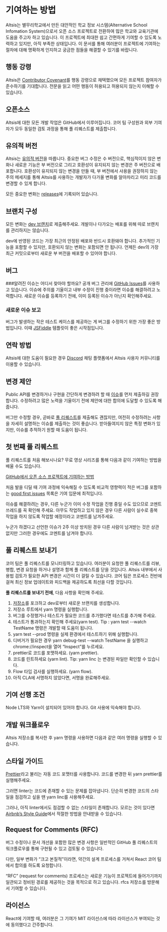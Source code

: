 # 기여하는 방법
Altsis는 별무리학교에서 만든 대안적인 학교 정보 시스템(Alternative School Infomation System)으로서 오픈 소스 프로젝트로 전환하여 많은 학교와 교육기관에 도움을 주고자 하고 있습니다. 이 프로젝트에 최대한 쉽고 간편하게 기여할 수 있도록 노력하고 있지만, 아직 부족한 상태입니다. 이 문서를 통해 여러분이 프로젝트에 기여하는 절차에 대해 명확하게 인지하고 궁금한 점들을 해결할 수 있기를 바랍니다.

## 행동 강령
Altsis은 [Contributor Covenant](https://github.com/bmrdevteam/school-information-system/blob/document/CONTRIBUTOR_COVENANT.md)를 행동 강령으로 채택했으며 모든 프로젝트 참여자가 준수하기를 기대합니다. 전문을 읽고 어떤 행동이 허용되고 허용되지 않는지 이해할 수 있습니다.

## 오픈소스
Altsis에 대한 모든 개발 작업은 GitHub에서 이루어집니다. 코어 팀 구성원과 외부 기여자가 모두 동일한 검토 과정을 통해 풀 리퀘스트를 제출합니다.

## 유의적 버전
Altsis는 [유의적 버전](https://semver.org/lang/ko/)을 따릅니다. 중요한 버그 수정은 수 버전으로, 핵심적이지 않은 변화나 새로운 기능은 부 버전으로 그리고 호환성이 유지되지 않는 변경은 주 버전으로 배포합니다. 호환성이 유지되지 않는 변경을 만들 때, 부 버전에서 사용을 권장하지 않는 주의 메세지를 통해 Altsis를 사용하는 개발자가 다가올 변화를 알아차리고 미리 코드를 변경할 수 있게 합니다.

모든 중요한 변화는 [releases](https://github.com/bmrdevteam/school-information-system/releases)에 기록되어 있습니다.

## 브랜치 구성
모든 변화는 [dev 브랜치](https://github.com/bmrdevteam/school-information-system/tree/dev)로 제출해주세요. 개발이나 다가오는 배포를 위해 따로 브랜치를 관리하지는 않습니다.

dev에 반영된 코드는 가장 최근의 안정된 배포와 반드시 호환돼야 합니다. 추가적인 기능을 포함할 수 있지만, 호환되지 않는 변화는 포함되면 안 됩니다. 언제든 dev의 가장 최근 커밋으로부터 새로운 부 버전을 배포할 수 있어야 합니다.

## 버그
###알려진 이슈는 어디서 찾아야 할까요?
공개 버그 관리에 [GitHub Issues](https://github.com/bmrdevteam/school-information-system/issues)를 사용하고 있습니다. 이슈에 주의를 기울이고 내부 수정이 진행 중이라면 이슈를 해결하려고 노력합니다. 새로운 이슈를 등록하기 전에, 이미 등록된 이슈가 아닌지 확인해주세요.

### 새로운 이슈 보고
버그가 발생하는 작은 테스트 케이스를 제공하는 게 버그를 수정하기 위한 가장 좋은 방법입니다. 이때 [JSFiddle](https://jsfiddle.net/) 템플릿이 좋은 시작점입니다.

## 연락 방법
Altsis에 대한 도움이 필요한 경우 [Discord](https://discord.gg/2MxW4NfS) 채팅 플랫폼에서 Altsis 사용자 커뮤니티를 이용할 수 있습니다.

## 변경 제안
Public API를 변경하거나 구현을 간단하게 변경하려 할 때 [이슈](https://github.com/bmrdevteam/school-information-system/issues)를 먼저 제출하길 권장합니다. 수정하려고 많은 노력을 기울이기 전에 제안에 대한 합의에 도달할 수 있도록 해줍니다.

버그만 수정할 경우, 곧바로 [풀 리퀘스트](https://github.com/bmrdevteam/school-information-system/pulls)를 제출해도 괜찮지만, 여전히 수정하려는 사항을 자세히 설명하는 이슈를 제출하는 것이 좋습니다. 받아들여지지 않은 특정 변화가 있지만, 이슈를 추적하기 원할 때 도움이 됩니다.

## 첫 번째 풀 리퀘스트
풀 리퀘스트를 처음 해보시나요? 무료 영상 시리즈를 통해 다음과 같이 기여하는 방법을 배울 수도 있습니다.

[GitHub에서 오픈 소스 프로젝트에 기여하는 방법](https://egghead.io/courses/how-to-contribute-to-an-open-source-project-on-github)

처음 발을 디딜 때 기여 과정에 익숙해질 수 있도록 비교적 영향력이 적은 버그를 포함하는 [good first issues](https://github.com/facebook/react/issues?q=is:open+is:issue+label:%22good+first+issue%22) 목록은 기여 입문에 최적입니다.

이슈를 해결하려는 경우, 다른 누군가 이미 수정 작업을 진행 중일 수도 있으므로 코멘트 쓰레드를 꼭 확인해 주세요. 아무도 작업하고 있지 않은 경우 다른 사람이 실수로 중복 작업을 하지 않도록 작업할 예정이라고 코멘트를 남겨주세요.

누군가 하겠다고 선언한 이슈가 2주 이상 방치된 경우 다른 사람이 넘겨받는 것은 상관없지만 그러한 경우에도 코멘트를 남겨야 합니다.

## 풀 리퀘스트 보내기
코어 팀은 풀 리퀘스트를 모니터링하고 있습니다. 여러분이 요청한 풀 리퀘스트를 리뷰, 병합, 변경 요청을 하거나 설명과 함께 풀 리퀘스트를 닫을 것입니다. Altsis 내부에서 사용법 검토가 필요한 API 변경은 시간이 더 걸릴 수 있습니다. 코어 팀은 프로세스 전반에 걸쳐 최신 정보 업데이트와 피드백을 제공하도록 최선을 다할 것입니다.

**풀 리퀘스트를 보내기 전에**, 다음 사항을 확인해 주세요.

1. [저장소](https://github.com/bmrdevteam/school-information-system/tree/dev)를 포크하고 dev로부터 새로운 브랜치를 생성합니다.
2. 저장소 루트에서 yarn 명령을 실행합니다.
3. 버그를 수정했거나 테스트가 필요한 코드를 추가했다면 테스트를 추가해 주세요.
4. 테스트가 통과하는지 확인해 주세요(yarn test). Tip : yarn test --watch TestName 명령은 개발할 때 도움이 됩니다.
5. yarn test --prod 명령을 실제 환경에서 테스트하기 위해 실행합니다.
6. 디버거가 필요한 경우 yarn debug-test --watch TestName 을 실행하고 chrome://inspect을 열어 “Inspect”를 누르세요.
7. prettier로 코드를 포맷하세요. (yarn prettier).
8. 코드를 린트하세요 (yarn lint). Tip: yarn linc 는 변경된 파일만 확인할 수 있습니다.
9. Flow 타입 검사를 실행하세요. (yarn flow).
10. 아직 CLA에 서명하지 않았다면, 서명을 완료해주세요.

## 기여 선행 조건
Node LTS와 Yarn이 설치되어 있어야 합니다.
Git 사용에 익숙해야 합니다.

## 개발 워크플로우
Altsis 저장소를 복사한 후 yarn 명령을 사용하면 다음과 같은 여러 명령을 실행할 수 있습니다.

## 스타일 가이드
[Prettier](https://prettier.io/)라고 불리는 자동 코드 포맷터를 사용합니다. 코드를 변경한 뒤 yarn prettier를 실행해주세요.

그러면 linter는 코드에 존재할 수 있는 문제를 잡아냅니다. 단순히 변경한 코드의 스타일을 점검하고 싶을 땐 yarn linc를 사용해주세요.

그러나, 아직 linter에서도 점검할 수 없는 스타일이 존재합니다. 모르는 것이 있다면 [Airbnb’s Style Guide](https://github.com/airbnb/javascript)에서 적절한 방법을 안내받을 수 있습니다.

## Request for Comments (RFC)
버그 수정이나 문서 개선을 포함한 많은 변경 사항은 일반적인 GitHub 풀 리퀘스트의 워크플로우를 통해 구현될 수 있고 검토될 수 있습니다.

다만, 일부 변화가 “크고 본질적”이라면, 약간의 설계 프로세스를 거쳐서 React 코어 팀에서 합의를 하도록 요청합니다.

“RFC” (request for comments) 프로세스는 새로운 기능이 프로젝트에 들어가기까지 일관되고 정비된 경로를 제공하는 것을 목적으로 하고 있습니다. rfcs 저장소를 방문해서 기여할 수 있습니다.

## 라이선스
React에 기여할 때, 여러분은 그 기여가 MIT 라이선스에 따라 라이선스가 부여되는 것에 동의했다고 간주합니다.
